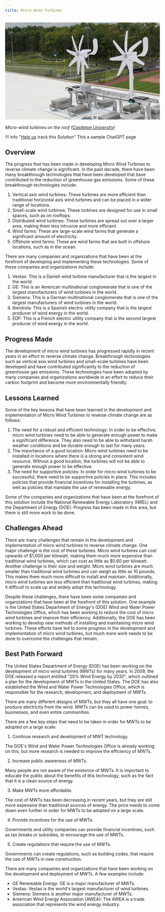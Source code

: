 ```yaml
---
title: Micro Wind Turbines
---
```

![Four micro-wind turbines on the roof of Hoff Hall](/../static/img/micro-wind-turbines.jpg)

*Micro-wind turbines on the roof ([Castleton University](https://www.castleton.edu/news-media/article/castleton-is-first-to-add-micro-wind-turbine-technology/))*

!!! info "[Help us](../../contribute) track this Solution"
    This a sample ChatGPT page

## Overview

The progress that has been made in developing Micro Wind Turbines to reverse climate change is significant. In the past decade, there have been many breakthrough technologies that have been developed that have contributed to the reduction of greenhouse gas emissions. Some of these breakthrough technologies include:

1. Vertical axis wind turbines: These turbines are more efficient than traditional horizontal axis wind turbines and can be placed in a wider range of locations.
2. Small-scale wind turbines: These turbines are designed for use in small spaces, such as on rooftops.
3. Distributed wind turbines: These turbines are spread out over a larger area, making them less intrusive and more efficient.
4. Wind farms: These are large-scale wind farms that generate a significant amount of electricity.
5. Offshore wind farms: These are wind farms that are built in offshore locations, such as in the ocean.

There are many companies and organizations that have been at the forefront of developing and implementing these technologies. Some of these companies and organizations include:

1. Vestas: This is a Danish wind turbine manufacturer that is the largest in the world.
2. GE: This is an American multinational conglomerate that is one of the largest manufacturers of wind turbines in the world.
3. Siemens: This is a German multinational conglomerate that is one of the largest manufacturers of wind turbines in the world.
4. Iberdrola: This is a Spanish electric utility company that is the largest producer of wind energy in the world.
5. EDF: This is a French electric utility company that is the second largest producer of wind energy in the world.

## Progress Made

The development of micro wind turbines has progressed rapidly in recent years in an effort to reverse climate change. Breakthrough technologies such as vertical axis wind turbines and small-scale turbines have been developed and have contributed significantly to the reduction of greenhouse gas emissions. These technologies have been adopted by many companies and organizations worldwide in an effort to reduce their carbon footprint and become more environmentally friendly.

## Lessons Learned

Some of the key lessons that have been learned in the development and implementation of Micro Wind Turbines to reverse climate change are as follows: 

1. The need for a robust and efficient technology: In order to be effective, micro wind turbines need to be able to generate enough power to make a significant difference. They also need to be able to withstand harsh weather conditions and be durable enough to last for many years.
2. The importance of a good location: Micro wind turbines need to be installed in locations where there is a strong and consistent wind resource. Without a good location, the turbines will not be able to generate enough power to be effective.
3. The need for supportive policies: In order for micro wind turbines to be successful, there need to be supportive policies in place. This includes policies that provide financial incentives for installing the turbines, as well as policies that mandate the use of renewable energy.

Some of the companies and organizations that have been at the forefront of this solution include the National Renewable Energy Laboratory (NREL) and the Department of Energy (DOE). Progress has been made in this area, but there is still more work to be done.

## Challenges Ahead

There are many challenges that remain in the development and implementation of micro wind turbines to reverse climate change. One major challenge is the cost of these turbines. Micro wind turbines can cost upwards of $1,000 per kilowatt, making them much more expensive than traditional wind turbines, which can cost as little as $0.60 per kilowatt. Another challenge is their size and weight. Micro wind turbines are much smaller than traditional wind turbines and can weigh as little as 10 pounds. This makes them much more difficult to install and maintain. Additionally, micro wind turbines are less efficient than traditional wind turbines, making it difficult to scale up and widely adopt this technology.

Despite these challenges, there have been some companies and organizations that have been at the forefront of this solution. One example is the United States Department of Energy's (DOE) Wind and Water Power Technologies Office, which has been working to reduce the cost of micro wind turbines and improve their efficiency. Additionally, the DOE has been working to develop new methods of installing and maintaining micro wind turbines. These efforts have led to some progress in the development and implementation of micro wind turbines, but much more work needs to be done to overcome the challenges that remain.

## Best Path Forward

The United States Department of Energy (DOE) has been working on the development of micro wind turbines (MWTs) for many years. In 2009, the DOE released a report entitled "20% Wind Energy by 2030", which outlined a plan for the development of MWTs in the United States. The DOE has also established the Wind and Water Power Technologies Office, which is responsible for the research, development, and deployment of MWTs.

There are many different designs of MWTs, but they all have one goal: to produce electricity from the wind. MWTs can be used to power homes, businesses, and even entire communities.

There are a few key steps that need to be taken in order for MWTs to be adopted on a large scale:

1. Continue research and development of MWT technology.

The DOE's Wind and Water Power Technologies Office is already working on this, but more research is needed to improve the efficiency of MWTs.

2. Increase public awareness of MWTs.

Many people are not aware of the existence of MWTs. It is important to educate the public about the benefits of this technology, such as the fact that it is a clean source of energy.

3. Make MWTs more affordable.

The cost of MWTs has been decreasing in recent years, but they are still more expensive than traditional sources of energy. The price needs to come down even further in order for MWTs to be adopted on a large scale.

4. Provide incentives for the use of MWTs.

Governments and utility companies can provide financial incentives, such as tax breaks or subsidies, to encourage the use of MWTs.

5. Create regulations that require the use of MWTs.

Governments can create regulations, such as building codes, that require the use of MWTs in new construction.

There are many companies and organizations that have been working on the development and deployment of MWTs. A few examples include:

* GE Renewable Energy: GE is a major manufacturer of MWTs.
* Vestas: Vestas is the world's largest manufacturer of wind turbines.
* Siemens: Siemens is another major manufacturer of MWTs.
* American Wind Energy Association (AWEA): The AWEA is a trade association that represents the wind energy industry.